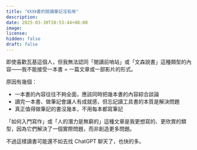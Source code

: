 ```yaml
---
title: "《XX》書的閱讀筆記沒有用"
description: 
date: 2025-03-30T20:53:44+08:00
image: 
license: 
hidden: false
draft: false
---
```


即使喜歡瓦基這個人，但我無法認同「閱讀前哨站」或「文森說書」這種類型的內容——我不能接受一本書 = 一篇文章或一部影片的形式。

原因有幾個：

- 一本書的內容往往不夠全面，應該同時把幾本書的內容綜合談論
- 讀完一本書、做筆記會讓人有成就感，但忘記讀工具書的本質是解決問題
- 真正值得做筆記的書沒幾本，不用每本都寫筆記

「如何入門寫作」或「人的潛力是無窮的」這種文章是我更想寫的、更欣賞的類型，因為它們解決了一個實際問題，而非創造更多問題。

不過這樣讀書可能還不如去找 ChatGPT 聊天了，也快的多。
